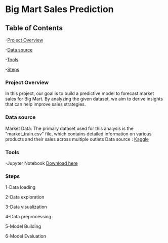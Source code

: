 # Big Mart Sales Prediction

## Table of Contents

 -[Project Overview](#Project-Overview)
 
 -[Data source](#Data-source)
 
 -[Tools](#Tools)
 
 -[Steps](#Steps)
 
### Project Overview

In this project, our goal is to build a predictive model to forecast market sales for Big Mart. By analyzing the given dataset, we aim to derive insights that can help improve sales strategies.

### Data source 

Market Data: The primary dataset used for this analysis is the "market_train.csv" file, which contains detailed information on various products and their sales across multiple outlets
Data source : [Kaggle](https://www.kaggle.com/datasets/brijbhushannanda1979/bigmart-sales-data)

### Tools

-Jupyter Notebook [Download here](https://www.anaconda.com/download/)

### Steps

1-Data loading

2-Data exploration

3-Data visualization

4-Data preprocessing

5-Model Building

6-Model Evaluation

